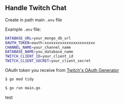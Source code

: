 ## Handle Twitch Chat

Create in path main `.env` file

Example `.env` file:

```bash
DATABASE_URL=your_mongo_db_url
OAUTH_TOKEN=oauth:xxxxxxxxxxxxxxxxxxxxxxx
CHANNEL_NAME=your_channel_name
DATABASE_NAME=you_database_name
TWITCH_CLIENT_ID=your_client_id
TWITCH_CLIENT_SECRET=your_client_secret
```

OAuth token you receive from
[Twitch's OAuth Generator](http://twitchapps.com/tmi/)

```bash
$ go mod tidy
```

```bash
$ go run main.go
```
test
